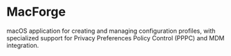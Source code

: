# MacForge
macOS application for creating and managing configuration profiles, with specialized support for Privacy Preferences Policy Control (PPPC) and MDM integration.
